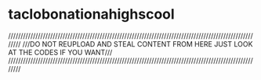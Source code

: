 # taclobonationahighscool

////////////////////////////////////////////////////////////////////////////////////////////////////////
///DO NOT REUPLOAD AND STEAL CONTENT FROM HERE JUST LOOK AT THE CODES IF YOU WANT///
////////////////////////////////////////////////////////////////////////////////////////////////////////
